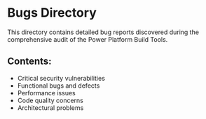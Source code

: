 # Bugs Directory

This directory contains detailed bug reports discovered during the comprehensive audit of the Power Platform Build Tools.

## Contents:
- Critical security vulnerabilities
- Functional bugs and defects
- Performance issues
- Code quality concerns
- Architectural problems